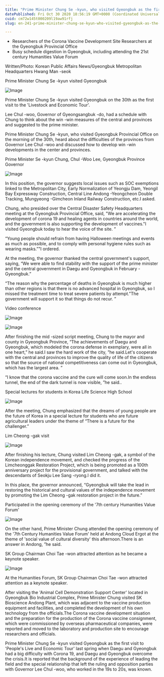 ```yaml
---
title: "Prime Minister Chung Se -kyun, who visited Gyeongbuk as the first visit to 'People's Live and Economic Tour'"
datePublished: Fri Oct 30 2020 18:56:19 GMT+0000 (Coordinated Universal Time)
cuid: cm72w145t000209l19aw91rfj
slug: en-241-prime-minister-chung-se-kyun-who-visited-gyeongbuk-as-the-first-visit-to-peoples-live-and-economic-tour

---
```



- Researchers of the Corona Vaccine Development Site Researchers at the Gyeongbuk Provincial Office
- Busy schedule digestion in Gyeongbuk, including attending the 21st century Humanities Value Forum

Written/Photo: Korean Public Affairs News/Gyeongbuk Metropolitan Headquarters Hwang Man -seok

Prime Minister Chung Se -kyun visited Gyeongbuk

![Image](https://cdn.hashnode.com/res/hashnode/image/upload/v1739423802401/7883add9-4129-454c-bd67-ce39314d583c.jpeg)

Prime Minister Chung Se -kyun visited Gyeongbuk on the 30th as the first visit to the 'Livestock and Economic Tour'.

Lee Chul -woo, Governor of Gyeongsangbuk -do, had a schedule with Chung to think about the win -win measures of the central and provinces and suggested to the prime minister.

Prime Minister Chung Se -kyun, who visited Gyeongbuk Provincial Office on the morning of the 30th, heard about the difficulties of the provinces from Governor Lee Chul -woo and discussed how to develop win -win developments in the center and provinces.

Prime Minister Se -kyun Chung, Chul -Woo Lee, Gyeongbuk Province Governor

![Image](https://cdn.hashnode.com/res/hashnode/image/upload/v1739423804660/00e5b072-a5d2-4d29-ae7e-d0db18ff594b.jpeg)

In this position, the governor suggests local issues such as SOC exemptions linked to the Metropolitan City, Early Normalization of Yeongju Dam, Yeongil Bay Expressway Construction, Central Line Andong -Yeongcheon Double Tracking, Mungyeong -Gimcheon Inland Railway Construction, etc.I asked.

Chung, who presided over the Central Disaster Safety Headquarters meeting at the Gyeongbuk Provincial Office, said, "We are accelerating the development of corona 19 and healing agents in countries around the world, and the government is also supporting the development of vaccines."I visited Gyeongbuk today to hear the voice of the site. ”

“Young people should refrain from having Halloween meetings and events as much as possible, and to comply with personal hygiene rules such as wearing masks.”"I ordered.

At the meeting, the governor thanked the central government's support, saying, “We were able to find stability with the support of the prime minister and the central government in Daegu and Gyeongbuk in February -Gyeongbuk.”

“The reason why the percentage of deaths in Gyeongbuk is much higher than other regions is that there is no advanced hospital in Gyeongbuk, so I missed the treatment time to treat severe patients by attempt.”The government will support it so that things do not recur. ”

Video conference

![Image](https://cdn.hashnode.com/res/hashnode/image/upload/v1739423806741/e866d986-6179-4f11-9866-9d02cbdfa162.jpeg)

![Image](https://cdn.hashnode.com/res/hashnode/image/upload/v1739423808646/afcf4427-9945-479c-a584-7cf6e598c680.jpeg)

After finishing the mid -sized script meeting, Chung to the mayor and county in Gyeongbuk Province, “The achievements of Daegu and Gyeongbuk, which modeled the corona defense in exemplary, were all in one heart,” he said.I saw the hard work of the city, ”he said.Let's cooperate with the central and provinces to improve the quality of life of the citizens so that the source of national competitiveness can come out in Gyeongbuk, which has the largest area. ”

“I know that the corona vaccine and the cure will come soon.In the endless tunnel, the end of the dark tunnel is now visible, ”he said..

Special lectures for students in Korea Life Science High School

![Image](https://cdn.hashnode.com/res/hashnode/image/upload/v1739423810575/a07ae718-0250-4a8f-887f-1980f71d7ac8.jpeg)

After the meeting, Chung emphasized that the dreams of young people are the future of Korea in a special lecture for students who are future agricultural leaders under the theme of “There is a future for the challenger.”

Lim Cheong -gak visit

![Image](https://cdn.hashnode.com/res/hashnode/image/upload/v1739423812773/931d692f-c234-4940-a810-b1aeb7ab2cc5.jpeg)

After finishing his lecture, Chung visited Lim Cheong -gak, a symbol of the Korean independence movement, and checked the progress of the Limcheonggak Restoration Project, which is being promoted as a 100th anniversary project for the provisional government, and talked with the descendants of Seokju Lee Sang -ryong.I did it.

In this place, the governor announced, “Gyeongbuk will take the lead in restoring the historical and cultural values ​​of the independence movement by promoting the Lim Cheong -gak restoration project in the future.”

Participated in the opening ceremony of the '7th century Humanities Value Forum'

![Image](https://cdn.hashnode.com/res/hashnode/image/upload/v1739423814633/be04930a-77f6-449e-8cff-1fc7813ed338.jpeg)

On the other hand, Prime Minister Chung attended the opening ceremony of the '7th Century Humanities Value Forum' held at Andong Cloud Ergot at the theme of 'social value of cultural diversity' this afternoon.There is an answer in Andong, ”he said.

SK Group Chairman Choi Tae -won attracted attention as he became a keynote speaker.

![Image](https://cdn.hashnode.com/res/hashnode/image/upload/v1739423816480/0b623ece-ec17-4589-a51a-51ef6216e567.jpeg)

At the Humanities Forum, SK Group Chairman Choi Tae -won attracted attention as a keynote speaker.

After visiting the 'Animal Cell Demonstration Support Center' located in Gyeongbuk Bio Industrial Complex, Prime Minister Chung visited SK Bioscience Andong Plant, which was adjacent to the vaccine production equipment and facilities, and completed the development of his own technology from the officials.The Corona vaccine development situation and the preparation for the production of the Corona vaccine consignment, which were commissioned by overseas pharmaceutical companies, were reported and moved to the laboratory and production site to encourage researchers and officials.

Prime Minister Chung Se -kyun visited Gyeongbuk as the first visit to 'People's Live and Economic Tour' last spring when Daegu and Gyeongbuk had a big difficulty with Corona 19, and Daegu and Gyeongbuk overcome the crisis.It is reported that the background of the experience of leading the field and the special relationship that left the ruling and opposition parties with Governor Lee Chul -woo, who worked in the 19s to 20s, was known.